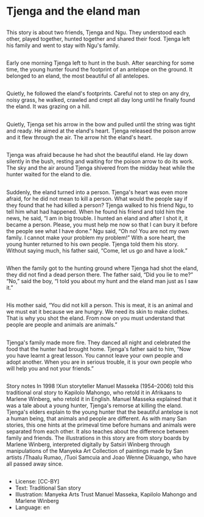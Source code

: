 # Tjenga and the eland man

##
This story is about two friends,
Tjenga and Ngu. They understood
each other, played together, hunted
together and shared their food.
Tjenga left his family and went to
stay with Ngu's family.

##
Early one morning Tjenga left to
hunt in the bush. After searching for
some time, the young hunter found
the footprint of an antelope on the
ground. It belonged to an eland, the
most beautiful of all antelopes.

##
Quietly, he followed the eland's footprints. Careful not to step on
any dry, noisy grass, he walked, crawled and crept all day long
until he finally found the eland. It was grazing on a hill.

##
Quietly, Tjenga set his arrow in the
bow and pulled until the string was
tight and ready. He aimed at the
eland's heart.
Tjenga released the poison arrow
and it flew through the air. The
arrow hit the eland's heart.

##
Tjenga was afraid because he had
shot the beautiful eland. He lay
down silently in the bush, resting
and waiting for the poison arrow to
do its work. The sky and the air
around Tjenga shivered from the
midday heat while the hunter
waited for the eland to die.

##
Suddenly, the eland turned into a person. Tjenga's heart was even
more afraid, for he did not mean to kill a person. What would the
people say if they found that he had killed a person?
Tjenga walked to his friend Ngu, to tell him what had happened.
When he found his friend and told him the news, he said, “I am in
big trouble. I hunted an eland and after I shot it, it became a
person. Please, you must help me now so that I can bury it before
the people see what I have done.”
Ngu said, “Oh no! You are not my own family. I cannot make your
problem my problem!”
With a sore heart, the young hunter returned to his own people.
Tjenga told them his story. Without saying much, his father said,
“Come, let us go and have a look.”

##
When the family got to the hunting
ground where Tjenga had shot the
eland, they did not find a dead
person there. The father said, “Did
you lie to me?”
“No,” said the boy, “I told you about
my hunt and the eland man just as I
saw it.”

##
His mother said, “You did not kill a person. This is meat, it is an
animal and we must eat it because we are hungry. We need its
skin to make clothes. That is why you shot the eland. From now on
you must understand that people are people and animals are
animals.”

##
Tjenga's family made more fire.
They danced all night and
celebrated the food that the hunter
had brought home.
Tjenga's father said to him, “Now
you have learnt a great lesson. You
cannot leave your own people and
adopt another. When you are in
serious trouble, it is your own
people who will help you and not
your friends.”

##
Story notes
In 1998 !Xun storyteller Manuel Masseka (1954–2006) told this
traditional oral story to Kapilolo Mahongo, who retold it in
Afrikaans to Marlene Winberg, who retold it in English. Manuel
Masseka explained that it was a tale about a young hunter,
Tjenga's remorse at killing the eland. Tjenga's elders explain to
the young hunter that the beautiful antelope is not a human being,
that animals and people are different. As with many San stories,
this one hints at the primeval time before humans and animals
were separated from each other. It also teaches about the
difference between family and friends.
The illustrations in this story are from story boards by Marlene
Winberg, interpreted digitally by Satsiri Winberg through
manipulations of the Manyeka Art Collection of paintings made by
San artists /Thaalu Rumao, /Tuoi Samcuia and Joao Wenne
Dikuango, who have all passed away since.

##
* License: [CC-BY]
* Text: Traditional San story
* Illustration: Manyeka Arts Trust Manuel Masseka, Kapilolo Mahongo and Marlene Winberg
* Language: en
